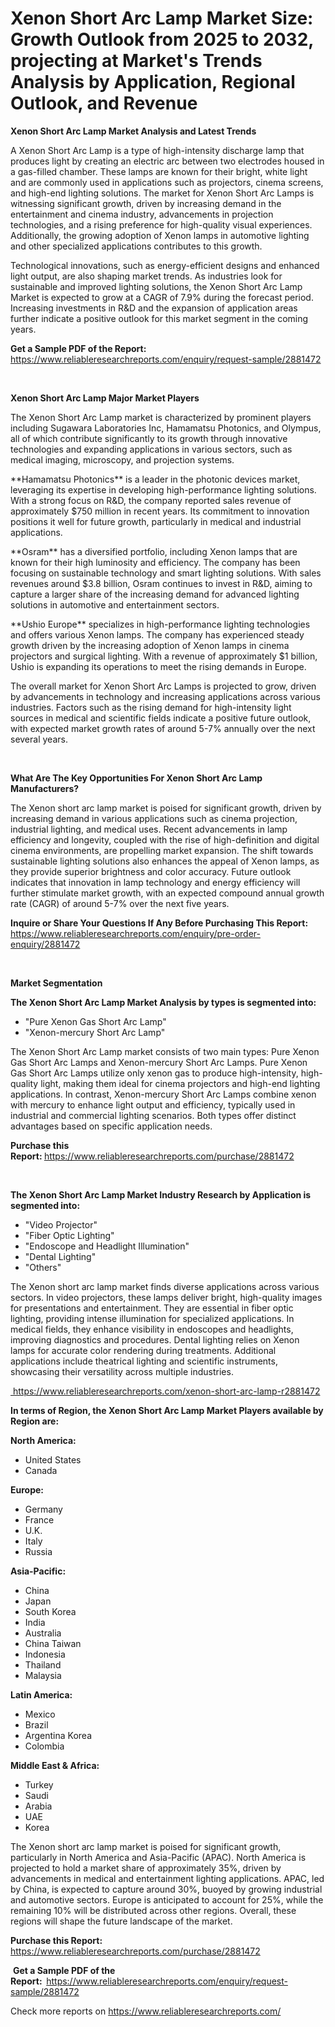 <p><h1>Xenon Short Arc Lamp Market Size: Growth Outlook from 2025 to 2032, projecting at Market's Trends Analysis by Application, Regional Outlook, and Revenue</h1></p><p><strong>Xenon Short Arc Lamp Market Analysis and Latest Trends</strong></p>
<p><p>A Xenon Short Arc Lamp is a type of high-intensity discharge lamp that produces light by creating an electric arc between two electrodes housed in a gas-filled chamber. These lamps are known for their bright, white light and are commonly used in applications such as projectors, cinema screens, and high-end lighting solutions. The market for Xenon Short Arc Lamps is witnessing significant growth, driven by increasing demand in the entertainment and cinema industry, advancements in projection technologies, and a rising preference for high-quality visual experiences. Additionally, the growing adoption of Xenon lamps in automotive lighting and other specialized applications contributes to this growth. </p><p>Technological innovations, such as energy-efficient designs and enhanced light output, are also shaping market trends. As industries look for sustainable and improved lighting solutions, the Xenon Short Arc Lamp Market is expected to grow at a CAGR of 7.9% during the forecast period. Increasing investments in R&D and the expansion of application areas further indicate a positive outlook for this market segment in the coming years.</p></p>
<p><strong>Get a Sample PDF of the Report:&nbsp;</strong> <a href="https://www.reliableresearchreports.com/enquiry/request-sample/2881472?utm_campaign=3287&utm_medium=2&utm_source=Github&utm_content=ia&utm_term=12032025&utm_id=xenon-short-arc-lamp">https://www.reliableresearchreports.com/enquiry/request-sample/2881472</a></p>
<p>&nbsp;</p>
<p><strong>Xenon Short Arc Lamp Major Market Players</strong></p>
<p><p>The Xenon Short Arc Lamp market is characterized by prominent players including Sugawara Laboratories Inc, Hamamatsu Photonics, and Olympus, all of which contribute significantly to its growth through innovative technologies and expanding applications in various sectors, such as medical imaging, microscopy, and projection systems.</p><p>**Hamamatsu Photonics** is a leader in the photonic devices market, leveraging its expertise in developing high-performance lighting solutions. With a strong focus on R&D, the company reported sales revenue of approximately $750 million in recent years. Its commitment to innovation positions it well for future growth, particularly in medical and industrial applications.</p><p>**Osram** has a diversified portfolio, including Xenon lamps that are known for their high luminosity and efficiency. The company has been focusing on sustainable technology and smart lighting solutions. With sales revenues around $3.8 billion, Osram continues to invest in R&D, aiming to capture a larger share of the increasing demand for advanced lighting solutions in automotive and entertainment sectors.</p><p>**Ushio Europe** specializes in high-performance lighting technologies and offers various Xenon lamps. The company has experienced steady growth driven by the increasing adoption of Xenon lamps in cinema projectors and surgical lighting. With a revenue of approximately $1 billion, Ushio is expanding its operations to meet the rising demands in Europe.</p><p>The overall market for Xenon Short Arc Lamps is projected to grow, driven by advancements in technology and increasing applications across various industries. Factors such as the rising demand for high-intensity light sources in medical and scientific fields indicate a positive future outlook, with expected market growth rates of around 5-7% annually over the next several years.</p></p>
<p>&nbsp;</p>
<p><strong>What Are The Key Opportunities For Xenon Short Arc Lamp Manufacturers?</strong></p>
<p><p>The Xenon short arc lamp market is poised for significant growth, driven by increasing demand in various applications such as cinema projection, industrial lighting, and medical uses. Recent advancements in lamp efficiency and longevity, coupled with the rise of high-definition and digital cinema environments, are propelling market expansion. The shift towards sustainable lighting solutions also enhances the appeal of Xenon lamps, as they provide superior brightness and color accuracy. Future outlook indicates that innovation in lamp technology and energy efficiency will further stimulate market growth, with an expected compound annual growth rate (CAGR) of around 5-7% over the next five years.</p></p>
<p><strong>Inquire or Share Your Questions If Any Before Purchasing This Report:</strong> <a href="https://www.reliableresearchreports.com/enquiry/pre-order-enquiry/2881472?utm_campaign=3287&utm_medium=2&utm_source=Github&utm_content=ia&utm_term=12032025&utm_id=xenon-short-arc-lamp">https://www.reliableresearchreports.com/enquiry/pre-order-enquiry/2881472</a></p>
<p>&nbsp;</p>
<p><strong>Market Segmentation</strong></p>
<p><strong>The Xenon Short Arc Lamp Market Analysis by types is segmented into:</strong></p>
<p><ul><li>"Pure Xenon Gas Short Arc Lamp"</li><li>"Xenon-mercury Short Arc Lamp"</li></ul></p>
<p><p>The Xenon Short Arc Lamp market consists of two main types: Pure Xenon Gas Short Arc Lamps and Xenon-mercury Short Arc Lamps. Pure Xenon Gas Short Arc Lamps utilize only xenon gas to produce high-intensity, high-quality light, making them ideal for cinema projectors and high-end lighting applications. In contrast, Xenon-mercury Short Arc Lamps combine xenon with mercury to enhance light output and efficiency, typically used in industrial and commercial lighting scenarios. Both types offer distinct advantages based on specific application needs.</p></p>
<p><strong>Purchase this Report:&nbsp;</strong><a href="https://www.reliableresearchreports.com/purchase/2881472?utm_campaign=3287&utm_medium=2&utm_source=Github&utm_content=ia&utm_term=12032025&utm_id=xenon-short-arc-lamp">https://www.reliableresearchreports.com/purchase/2881472</a></p>
<p>&nbsp;</p>
<p><strong>The Xenon Short Arc Lamp Market Industry Research by Application is segmented into:</strong></p>
<p><ul><li>"Video Projector"</li><li>"Fiber Optic Lighting"</li><li>"Endoscope and Headlight Illumination"</li><li>"Dental Lighting"</li><li>"Others"</li></ul></p>
<p><p>The Xenon short arc lamp market finds diverse applications across various sectors. In video projectors, these lamps deliver bright, high-quality images for presentations and entertainment. They are essential in fiber optic lighting, providing intense illumination for specialized applications. In medical fields, they enhance visibility in endoscopes and headlights, improving diagnostics and procedures. Dental lighting relies on Xenon lamps for accurate color rendering during treatments. Additional applications include theatrical lighting and scientific instruments, showcasing their versatility across multiple industries.</p></p>
<p><a href="https://www.reliableresearchreports.com/xenon-short-arc-lamp-r2881472?utm_campaign=3287&utm_medium=2&utm_source=Github&utm_content=ia&utm_term=12032025&utm_id=xenon-short-arc-lamp">&nbsp;https://www.reliableresearchreports.com/xenon-short-arc-lamp-r2881472</a></p>
<p><strong>In terms of Region, the Xenon Short Arc Lamp Market Players available by Region are:</strong></p>
<p>
    <p> <strong> North America: </strong>
        <ul>
            <li>United States</li>
            <li>Canada</li>
        </ul>
        </p> 
    <p> <strong> Europe: </strong>
        <ul>
            <li>Germany</li>
            <li>France</li>
            <li>U.K.</li>
            <li>Italy</li>
            <li>Russia</li>
        </ul>
        </p> 
    <p> <strong> Asia-Pacific: </strong>
        <ul>
            <li>China</li>
            <li>Japan</li>
            <li>South Korea</li>
            <li>India</li>
            <li>Australia</li>
            <li>China Taiwan</li>
            <li>Indonesia</li>
            <li>Thailand</li>
            <li>Malaysia</li>
        </ul>
        </p> 
    <p> <strong> Latin America: </strong>
        <ul>
            <li>Mexico</li>
            <li>Brazil</li>
            <li>Argentina Korea</li>
            <li>Colombia</li>
        </ul>
        </p> 
    <p> <strong> Middle East & Africa: </strong>
        <ul>
            <li>Turkey</li>
            <li>Saudi</li>
            <li>Arabia</li>
            <li>UAE</li>
            <li>Korea</li>
        </ul>
    </p>
    </p>
<p><p>The Xenon short arc lamp market is poised for significant growth, particularly in North America and Asia-Pacific (APAC). North America is projected to hold a market share of approximately 35%, driven by advancements in medical and entertainment lighting applications. APAC, led by China, is expected to capture around 30%, buoyed by growing industrial and automotive sectors. Europe is anticipated to account for 25%, while the remaining 10% will be distributed across other regions. Overall, these regions will shape the future landscape of the market.</p></p>
<p><strong>Purchase this Report: </strong><a href="https://www.reliableresearchreports.com/purchase/2881472?utm_campaign=3287&utm_medium=2&utm_source=Github&utm_content=ia&utm_term=12032025&utm_id=xenon-short-arc-lamp">https://www.reliableresearchreports.com/purchase/2881472</a></p>
<p>&nbsp;<strong>Get a Sample PDF of the Report:&nbsp;&nbsp;</strong><a href="https://www.reliableresearchreports.com/enquiry/request-sample/2881472?utm_campaign=3287&utm_medium=2&utm_source=Github&utm_content=ia&utm_term=12032025&utm_id=xenon-short-arc-lamp">https://www.reliableresearchreports.com/enquiry/request-sample/2881472</a></p>
<p><strong></strong></p>
<p>Check more reports on <a href="https://www.reliableresearchreports.com/?utm_campaign=3287&utm_medium=2&utm_source=Github&utm_content=ia&utm_term=12032025&utm_id=xenon-short-arc-lamp">https://www.reliableresearchreports.com/</a></p>